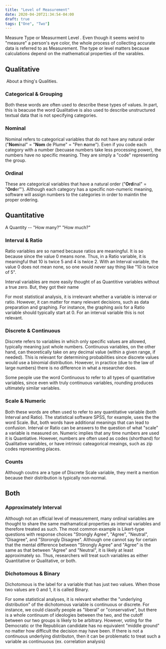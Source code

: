 ```yaml
---
title: "Level of Measurement"
date: 2020-04-20T21:34:54-04:00
draft: true
tags: ["One", "Two"]
---
```


Measure Type or Measurment Level . Even though it seems weird to "measure" a person's eye color, the whole process of collecting accurate data is referred to as Measurement. The type or level matters because calculations depend on the mathematical properties of the varables. 

<!--more-->

## Qualitative

​	About a thing's Qualities.  

### Categorical & Grouping

Both these words are often used to describe these types of values. In part, this is beacuse the word Qualitative is also used to describe unstructured textual data that is not specifying categories. 

### Nominal

Nominal refers to categorical variables that do not have any natural order ("**Nom**inal" = "**Nom** de Plume" = "Pen **n**ame"). Even if you code each category with a number (becuase numbers take less processing power), the numbers have no specific meaning. They are simply a "code" representing the group. 

### Ordinal

These are categorical variables that have a natural order ("**Ord**inal" = "**Ord**er"'). Although each category has a specific non-numeric meaning, software will assign numbers to the categories in order to maintin the proper ordering. 

## Quantitative

A Quantity -- "How many?" "How much?"

### Interval & Ratio

Ratio variables are so named because ratios are meaningful. It is so because since the value 0 means none. Thus, in a Ratio variable, it is meaningful that 10 is twice 5 and 4 is twice 2. With an Interval variable, the value 0 does not mean none, so one would never say thing like "10 is twice of 5". 

Interval variables are more easily thought of as Quantitive variables without a true zero. But, they got their name 

For most statistical analysis, it is irrelevant whether a variable is interval or ratio. However, it can matter for many relevant decisions, such as data preparation and graphing.  For instance, the graphing axis for a Ratio variable should typically start at 0. For an interval variable this is not relevant. 

### Discrete & Continuous

Discrete refers to variables in which only specific values are allowed, typically meaning just whole numbers. Continuous variables, on the other hand, can theoretically take on any decimal value (within a given range, if needed). This is relevant for determining probabilities since discrete values would use a binomial distribution. However, in practice (due to the law of large numbers) there is no difference in what a researcher does. 

Some people use the word Continuous to refer to all types of quantitative variables, since even with truly continuous variables, rounding produces ultimately similar variables. 

### Scale & Numeric

Both these words are often used to refer to any quantitative variable (both Interval and Ratio). The statistical software SPSS, for example, uses the the word Scale. But, both words have additional meanings that can lead to confusion. Interval or Ratio can be answers to the question of what "scale" a variable is measured on. Numeric implies that any time numbers are used it is Quantiative. However, numbers are often used as codes (shorthand) for Qualitative variables, or have intrinsic cateagorical meaings, such as zip codes representing places. 

### Counts

Although coutns are a type of Discrete Scale variable, they merit a mention because their distribution is typically non-normal. 

## Both

### Approximately Interval

Although not an official level of measurement, many ordinal variables are thought to share the same mathamatical properties as interval variables and therefore treated as such. The most common example is Likert-type questions with response choices "Strongly Agree", "Agree", "Neutral", "Disagree", and "Storongly Disagree".  Although one cannot say for certain that the mental difference between "Strongly Agree" and "Agree" is the same as that between "Agree" and "Neutral", it is likely at least approximately so. Thus, researchers will treat such variables as either Quantitative or Qualitative, or both. 

### Dichotomous & Binary

Dichotomous is the label for a variable that has just two values. When those two values are 0 and 1, it is called Binary. 

For some statistical analyses, it is relevant whether the "underlying distribution" of the dichotomous variable is continuous or discrete. For instance, we could classify people as "liberal" or "conservative", but there is a whole continuum of ideologies between the two, and the cutoff between our two groups is likely to be arbitrary. However, voting for the Democratic or the Republican candidate has no equivalent "middle ground" no matter how difficult the decision may have been. If there is not a continuous underlying distributon, then it can be problematic to treat such a variable as continuuous (ex. correlation analysis)
